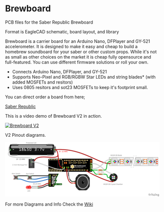 # Brewboard
PCB files for the Saber Republic Brewboard

Format is EagleCAD schematic, board layout, and library 

Brewboard is a carrier board for an Arduino Nano, DFPlayer and GY-521 accelerometer. It is designed to make it easy and cheap to build a homebrew soundboard for your saber or other custom props. While it's not as small as other choices on the market it is cheap fully opensource and full-featured. You can use different firmware solutions or roll your own.

 - Connects Arduino Nano, DFPlayer, and GY-521
 - Supports Neo-Pixel and RGB/RGBW Star LEDs and string blades* (with added MOSFETs and resitors)
 - Uses 0805 resitors and sot23 MOSFETs to keep it's footprint small.

You can direct order a board from here;

[Saber Republic](https://saberrepublic.bigcartel.com)


This is a video demo of Brewboard V2 in action.

[![Brewboard V2](https://img.youtube.com/vi/12ZV0RvzIn0/0.jpg)](https://www.youtube.com/watch?v=12ZV0RvzIn0)


V2 Pinout diagrams.

![NeoPixel Pinout](https://github.com/SaberRepublic/Brewboard/blob/master/Documentation/Diagrams/BrewboardV4_2BTN_NeoPixel.png)

For more Diagrams and Info Check the [Wiki](https://github.com/SaberRepublic/Brewboard/wiki)